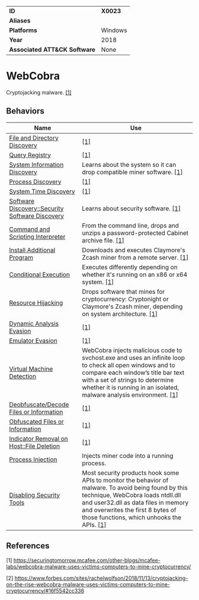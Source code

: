 |||
|---|---|
|**ID**|**X0023**|
|**Aliases**||
|**Platforms**|Windows|
|**Year**|2018|
|**Associated ATT&CK Software**|None|


WebCobra
========
Cryptojacking malware. [[1]](#1)

Behaviors
---------
|Name|Use|
|---|---|
|[File and Directory Discovery](https://attack.mitre.org/techniques/T1083/)|[[1]](#1)|
|[Query Registry](https://attack.mitre.org/techniques/T1012/)|[[1]](#1)|
|[System Information Discovery](https://github.com/MBCProject/mbc-markdown/blob/master/discovery/system-info-discover.md)|Learns about the system so it can drop compatible miner software.  [[1]](#1)|
|[Process Discovery](https://attack.mitre.org/techniques/T1057/)|[[1]](#1)|
|[System Time Discovery](https://attack.mitre.org/techniques/T1124/)|[[1]](#1)|
|[Software Discovery::Security Software Discovery](https://attack.mitre.org/techniques/T1518/001/)|Learns about security software. [[1]](#1)|
|[Command and Scripting Interpreter](https://github.com/MBCProject/mbc-markdown/blob/master/execution/command-line.md)|From the command line, drops and unzips a password-protected Cabinet archive file. [[1]](#1)|
|[Install Additional Program](https://github.com/MBCProject/mbc-markdown/blob/master/execution/install-prog.md)|Downloads and executes Claymore's Zcash miner from a remote server. [[1]](#1)|
|[Conditional Execution](https://github.com/MBCProject/mbc-markdown/blob/master/execution/conditional-execute.md)|Executes differently depending on whether it's running on an x86 or x64 system. [[1]](#1)|
|[Resource Hijacking](https://github.com/MBCProject/mbc-markdown/blob/master/impact/hijack-sys-resources.md)|Drops software that mines for cryptocurrency: Cryptonight or Claymore's Zcash miner, depending on system architecture. [[1]](#1)|
|[Dynamic Analysis Evasion](https://github.com/MBCProject/mbc-markdown/blob/master/anti-behavioral-analysis/evade-dynamic-analysis.md)|[[1]](#1)|
|[Emulator Evasion](https://github.com/MBCProject/mbc-markdown/blob/master/anti-behavioral-analysis/evade-emulator.md)|[[1]](#1)|
|[Virtual Machine Detection](https://github.com/MBCProject/mbc-markdown/blob/master/anti-behavioral-analysis/detect-vm.md)|WebCobra injects malicious code to svchost.exe and uses an infinite loop to check all open windows and to compare each window’s title bar text with a set of strings to determine whether it is running in an isolated, malware analysis environment. [[1]](#1)|
|[Deobfuscate/Decode Files or Information](https://attack.mitre.org/techniques/T1140/)|[[1]](#1)|
|[Obfuscated Files or Information](https://github.com/MBCProject/mbc-markdown/blob/master/defense-evasion/obfuscate-files.md)|[[1]](#1)|
|[Indicator Removal on Host::File Deletion](https://attack.mitre.org/techniques/T1070/004/)|[[1]](#1)|
|[Process Injection](https://github.com/MBCProject/mbc-markdown/blob/master/defense-evasion/process-inject.md)|Injects miner code into a running process.|
|[Disabling Security Tools](https://github.com/MBCProject/mbc-markdown/blob/master/defense-evasion/disable-security-tools.md)|Most security products hook some APIs to monitor the behavior of malware. To avoid being found by this technique, WebCobra loads ntdll.dll and user32.dll as data files in memory and overwrites the first 8 bytes of those functions, which unhooks the APIs.  [[1]](#1)|

References
----------
<a name="1">[1]</a> https://securingtomorrow.mcafee.com/other-blogs/mcafee-labs/webcobra-malware-uses-victims-computers-to-mine-cryptocurrency/

<a name="2">[2]</a> https://www.forbes.com/sites/rachelwolfson/2018/11/13/cryptojacking-on-the-rise-webcobra-malware-uses-victims-computers-to-mine-cryptocurrency/#16f5542cc336
